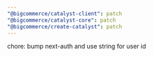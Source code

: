 ```yaml
---
"@bigcommerce/catalyst-client": patch
"@bigcommerce/catalyst-core": patch
"@bigcommerce/create-catalyst": patch
---
```


chore: bump next-auth and use string for user id
